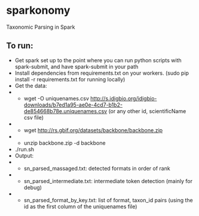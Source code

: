 # sparkonomy
Taxonomic Parsing in Spark

## To run:
* Get spark set up to the point where you can run python scripts with spark-submit, and have spark-submit in your path
* Install dependencies from requirements.txt on your workers. (sudo pip install -r requirements.txt for running locally)
* Get the data:
* * wget -O uniquenames.csv http://s.idigbio.org/idigbio-downloads/b7ed1a95-ae0e-4cd7-b1b2-de854668b78e.uniquenames.csv (or any other id, scientificName csv file)
* * wget http://rs.gbif.org/datasets/backbone/backbone.zip
* * unzip backbone.zip -d backbone
* ./run.sh
* Output:
* * sn_parsed_massaged.txt: detected formats in order of rank
* * sn_parsed_intermediate.txt: intermediate token detection (mainly for debug)
* * sn_parsed_format_by_key.txt: list of format, taxon_id pairs (using the id as the first column of the uniquenames file)